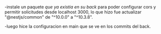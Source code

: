 -instale un paquete *que ya existia en su back* para poder configurar cors y permitir solicitudes desde localhost 3000, lo que hizo fue actualizar "@nestjs/common" de "^10.0.0" a "^10.3.8".

-luego hice la configuracion en main que se ve en los commits del back.
